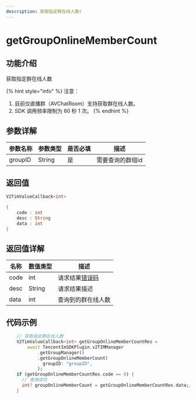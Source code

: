 ```yaml
---
description: 获取指定群在线人数√
---
```


# getGroupOnlineMemberCount

## 功能介绍

获取指定群在线人数

{% hint style="info" %}
注意：

1. 目前仅直播群（AVChatRoom）支持获取群在线人数。
2. SDK 调用频率限制为 60 秒 1 次。
{% endhint %}

## 参数详解

| 参数名称    | 参数类型   | 是否必填 | 描述        |
| ------- | ------ | ---- | --------- |
| groupID | String | 是    | 需要查询的群组id |

## 返回值

```dart
V2TimValueCallback<int>

{
    code : int
    desc : String
    data : int
}
```

## 返回值详解

| 名称   | 数值类型   | 描述                                                             |
| ---- | ------ | -------------------------------------------------------------- |
| code | int    | 请求结果[错误码](https://cloud.tencent.com/document/product/269/1671) |
| desc | String | 请求结果描述                                                         |
| data | int    | 查询到的群在线人数                                                      |

## 代码示例  &#x20;

```dart
    // 获取指定群在线人数
    V2TimValueCallback<int> getGroupOnlineMemberCountRes =
        await TencentImSDKPlugin.v2TIMManager
            .getGroupManager()
            .getGroupOnlineMemberCount(
              groupID: "groupID",
            );
    if (getGroupOnlineMemberCountRes.code == 0) {
      // 查询成功
      int? groupOnlineMemberCount = getGroupOnlineMemberCountRes.data;// 查询到的群在线人数
    }
```
